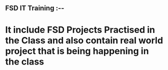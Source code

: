 ## FSD IT Training :--

<h1>It include FSD Projects Practised in the Class and also contain real world project that is being happening in the class</h1>
